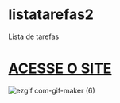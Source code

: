 # listatarefas2
 Lista de tarefas
 
 # [ACESSE O SITE](https://brunosilva03.github.io/listatarefas2/)
![ezgif com-gif-maker (6)](https://github.com/BrunoSilva03/listatarefas2/assets/78625466/5147e0c2-a568-4108-910b-524098a91c51)
